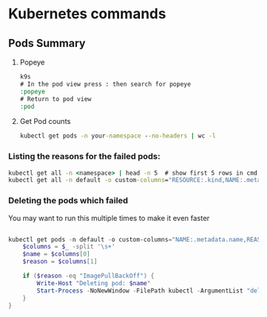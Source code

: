 # Kubernetes commands

## Pods Summary
1. Popeye
 
    ```cmd
    k9s
    # In the pod view press : then search for popeye
    :popeye
    # Return to pod view
    :pod
    ```
2. Get Pod counts
    ```cmd
    kubectl get pods -n your-namespace --no-headers | wc -l
    ```
    
### Listing the reasons for the failed pods:

```cmd
kubectl get all -n <namespace> | head -n 5  # show first 5 rows in cmd
kubectl get all -n default -o custom-columns="RESOURCE:.kind,NAME:.metadata.name,STATUS:.status.phase,X:.status.containerStatuses[].state.waiting.reason"
```

### Deleting the pods which failed

You may want to run this multiple times to make it even faster
```powershell

kubectl get pods -n default -o custom-columns="NAME:.metadata.name,REASON:.status.containerStatuses[].state.waiting.reason" | ForEach-Object {
    $columns = $_ -split '\s+'
    $name = $columns[0]
    $reason = $columns[1]

    if ($reason -eq "ImagePullBackOff") {
        Write-Host "Deleting pod: $name"
        Start-Process -NoNewWindow -FilePath kubectl -ArgumentList "delete", "pod", $name, "-n", "default"
    }
}

```
